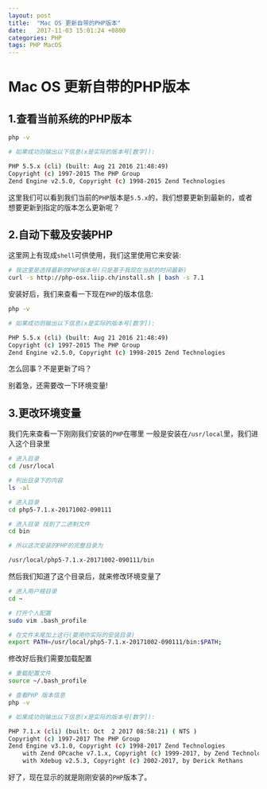 ```yaml
---
layout: post
title:  "Mac OS 更新自带的PHP版本"
date:   2017-11-03 15:01:24 +0800
categories: PHP
tags: PHP MacOS
---
```


# Mac OS 更新自带的PHP版本

## 1.查看当前系统的PHP版本

```bash
php -v

# 如果成功则输出以下信息(x是实际的版本号[数字]):

PHP 5.5.x (cli) (built: Aug 21 2016 21:48:49)
Copyright (c) 1997-2015 The PHP Group
Zend Engine v2.5.0, Copyright (c) 1998-2015 Zend Technologies
```

这里我们可以看到我们当前的`PHP`版本是`5.5.x`的，我们想要更新到最新的，或者想要更新到指定的版本怎么更新呢？

## 2.自动下载及安装PHP

这里网上有现成`shell`可供使用，我们这里使用它来安装:

```bash
# 我这里是选择最新的PHP版本号(只是基于我现在当前的时间最新)
curl -s http://php-osx.liip.ch/install.sh | bash -s 7.1
```

安装好后，我们来查看一下现在`PHP`的版本信息:

```bash
php -v

# 如果成功则输出以下信息(x是实际的版本号[数字]):

PHP 5.5.x (cli) (built: Aug 21 2016 21:48:49)
Copyright (c) 1997-2015 The PHP Group
Zend Engine v2.5.0, Copyright (c) 1998-2015 Zend Technologies
```
怎么回事？不是更新了吗？

别着急，还需要改一下环境变量!

## 3.更改环境变量

我们先来查看一下刚刚我们安装的`PHP`在哪里
一般是安装在`/usr/local`里，我们进入这个目录里

```bash
# 进入目录
cd /usr/local

# 列出目录下的内容
ls -al

# 进入目录
cd php5-7.1.x-20171002-090111

# 进入目录 找到了二进制文件
cd bin

# 所以这次安装的PHP的完整目录为

/usr/local/php5-7.1.x-20171002-090111/bin
```

然后我们知道了这个目录后，就来修改环境变量了
```bash
# 进入用户根目录
cd ~

# 打开个人配置
sudo vim .bash_profile

# 在文件末尾加上这行(要用你实际的安装目录)
export PATH=/usr/local/php5-7.1.x-20171002-090111/bin:$PATH;
```

修改好后我们需要加载配置
```bash
# 重载配置文件
source ~/.bash_profile

# 查看PHP 版本信息
php -v

# 如果成功则输出以下信息(x是实际的版本号[数字]):

PHP 7.1.x (cli) (built: Oct  2 2017 08:58:21) ( NTS )
Copyright (c) 1997-2017 The PHP Group
Zend Engine v3.1.0, Copyright (c) 1998-2017 Zend Technologies
    with Zend OPcache v7.1.x, Copyright (c) 1999-2017, by Zend Technologies
    with Xdebug v2.5.3, Copyright (c) 2002-2017, by Derick Rethans
```

好了，现在显示的就是刚刚安装的`PHP`版本了。
